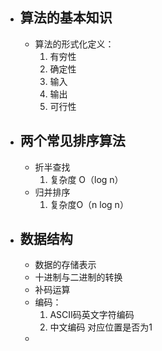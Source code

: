- ## 算法的基本知识
	- 算法的形式化定义：
		1. 有穷性
		2. 确定性
		3. 输入
		4. 输出
		5. 可行性
- ## 两个常见排序算法
	- 折半查找
		1. 复杂度 O（log n）
	- 归并排序
		1. 复杂度O（n log n）
- ## 数据结构
	- 数据的存储表示
	- 十进制与二进制的转换
	- 补码运算
	- 编码：
		1. ASCII码英文字符编码
		2. 中文编码  对应位置是否为1
	- 
<!--stackedit_data:
eyJoaXN0b3J5IjpbLTk0MTkwOTE1NCwtMzU3NzcxMTkwLC01Nz
Y4Njk2NDEsNTczMTQzOTg3XX0=
-->